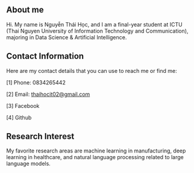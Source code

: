## About me
Hi. My name is Nguyễn Thái Học, and I am a final-year student at ICTU (Thai Nguyen University of Information Technology and Communication), majoring in Data Science & Artificial Intelligence.

## Contact Information
Here are my contact details that you can use to reach me or find me:

[1] Phone: 0834265442

[2] Email: thaihocit02@gmail.com

[3] Facebook

[4] Github

## Research Interest
My favorite research areas are machine learning in manufacturing, deep learning in healthcare, and natural language processing related to large language models.
